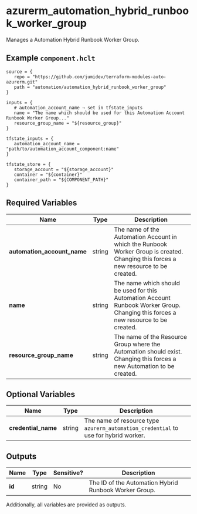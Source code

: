 # azurerm_automation_hybrid_runbook_worker_group

Manages a Automation Hybrid Runbook Worker Group.

## Example `component.hclt`

```hcl
source = {
   repo = "https://github.com/jumidev/terraform-modules-auto-azurerm.git"   
   path = "automation/automation_hybrid_runbook_worker_group"   
}

inputs = {
   # automation_account_name → set in tfstate_inputs
   name = "The name which should be used for this Automation Account Runbook Worker Group..."   
   resource_group_name = "${resource_group}"   
}

tfstate_inputs = {
   automation_account_name = "path/to/automation_account_component:name"   
}

tfstate_store = {
   storage_account = "${storage_account}"   
   container = "${container}"   
   container_path = "${COMPONENT_PATH}"   
}

```

## Required Variables

| Name | Type |  Description |
| ---- | --------- |  ----------- |
| **automation_account_name** | string |  The name of the Automation Account in which the Runbook Worker Group is created. Changing this forces a new resource to be created. | 
| **name** | string |  The name which should be used for this Automation Account Runbook Worker Group. Changing this forces a new resource to be created. | 
| **resource_group_name** | string |  The name of the Resource Group where the Automation should exist. Changing this forces a new Automation to be created. | 

## Optional Variables

| Name | Type |  Description |
| ---- | --------- |  ----------- |
| **credential_name** | string |  The name of resource type `azurerm_automation_credential` to use for hybrid worker. | 



## Outputs

| Name | Type | Sensitive? | Description |
| ---- | ---- | --------- | --------- |
| **id** | string | No  | The ID of the Automation Hybrid Runbook Worker Group. | 

Additionally, all variables are provided as outputs.
